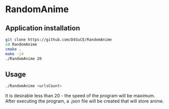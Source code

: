 # RandomAnime

## Application installation
```bash
git clone https://github.com/D4SuCE/RandomAnime
cd RandomAnime
cmake .
make -j4
./RandomAnime 20
```

## Usage
```sh
./RandomAnime <urlsCount>
```
 It is desirable <urlsCount> less than 20 - the speed of the program will be maximum.\
 After executing the program, a .json file will be created that will store <urlsCount> anime.